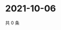 # 2021-10-06

共 0 条

<!-- BEGIN WEIBO -->
<!-- 最后更新时间 Wed Oct 06 2021 21:11:05 GMT+0800 (China Standard Time) -->

<!-- END WEIBO -->
